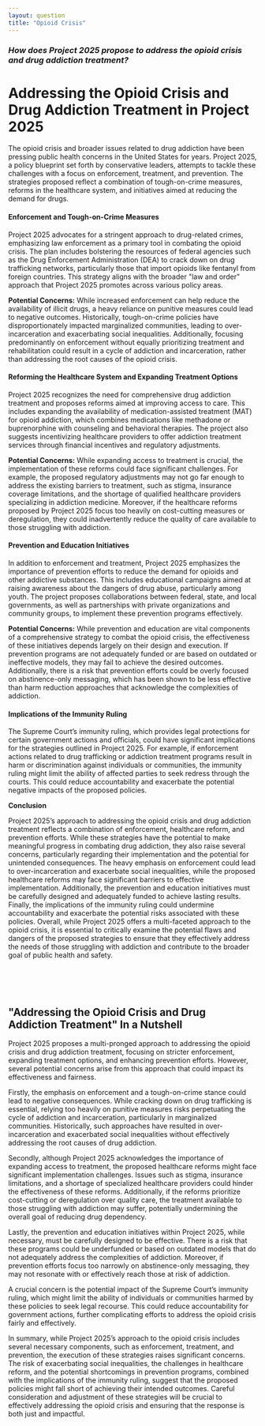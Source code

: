 ```yaml
---
layout: question
title: "Opioid Crisis"
---
```


### *How does Project 2025 propose to address the opioid crisis and drug addiction treatment?*


# Addressing the Opioid Crisis and Drug Addiction Treatment in Project 2025

The opioid crisis and broader issues related to drug addiction have been pressing public health concerns in the United States for years. Project 2025, a policy blueprint set forth by conservative leaders, attempts to tackle these challenges with a focus on enforcement, treatment, and prevention. The strategies proposed reflect a combination of tough-on-crime measures, reforms in the healthcare system, and initiatives aimed at reducing the demand for drugs.

#### Enforcement and Tough-on-Crime Measures

Project 2025 advocates for a stringent approach to drug-related crimes, emphasizing law enforcement as a primary tool in combating the opioid crisis. The plan includes bolstering the resources of federal agencies such as the Drug Enforcement Administration (DEA) to crack down on drug trafficking networks, particularly those that import opioids like fentanyl from foreign countries. This strategy aligns with the broader "law and order" approach that Project 2025 promotes across various policy areas.

**Potential Concerns:**
While increased enforcement can help reduce the availability of illicit drugs, a heavy reliance on punitive measures could lead to negative outcomes. Historically, tough-on-crime policies have disproportionately impacted marginalized communities, leading to over-incarceration and exacerbating social inequalities. Additionally, focusing predominantly on enforcement without equally prioritizing treatment and rehabilitation could result in a cycle of addiction and incarceration, rather than addressing the root causes of the opioid crisis.

#### Reforming the Healthcare System and Expanding Treatment Options

Project 2025 recognizes the need for comprehensive drug addiction treatment and proposes reforms aimed at improving access to care. This includes expanding the availability of medication-assisted treatment (MAT) for opioid addiction, which combines medications like methadone or buprenorphine with counseling and behavioral therapies. The project also suggests incentivizing healthcare providers to offer addiction treatment services through financial incentives and regulatory adjustments.

**Potential Concerns:**
While expanding access to treatment is crucial, the implementation of these reforms could face significant challenges. For example, the proposed regulatory adjustments may not go far enough to address the existing barriers to treatment, such as stigma, insurance coverage limitations, and the shortage of qualified healthcare providers specializing in addiction medicine. Moreover, if the healthcare reforms proposed by Project 2025 focus too heavily on cost-cutting measures or deregulation, they could inadvertently reduce the quality of care available to those struggling with addiction.

#### Prevention and Education Initiatives

In addition to enforcement and treatment, Project 2025 emphasizes the importance of prevention efforts to reduce the demand for opioids and other addictive substances. This includes educational campaigns aimed at raising awareness about the dangers of drug abuse, particularly among youth. The project proposes collaborations between federal, state, and local governments, as well as partnerships with private organizations and community groups, to implement these prevention programs effectively.

**Potential Concerns:**
While prevention and education are vital components of a comprehensive strategy to combat the opioid crisis, the effectiveness of these initiatives depends largely on their design and execution. If prevention programs are not adequately funded or are based on outdated or ineffective models, they may fail to achieve the desired outcomes. Additionally, there is a risk that prevention efforts could be overly focused on abstinence-only messaging, which has been shown to be less effective than harm reduction approaches that acknowledge the complexities of addiction.

#### Implications of the Immunity Ruling

The Supreme Court’s immunity ruling, which provides legal protections for certain government actions and officials, could have significant implications for the strategies outlined in Project 2025. For example, if enforcement actions related to drug trafficking or addiction treatment programs result in harm or discrimination against individuals or communities, the immunity ruling might limit the ability of affected parties to seek redress through the courts. This could reduce accountability and exacerbate the potential negative impacts of the proposed policies.

**Conclusion**

Project 2025’s approach to addressing the opioid crisis and drug addiction treatment reflects a combination of enforcement, healthcare reform, and prevention efforts. While these strategies have the potential to make meaningful progress in combating drug addiction, they also raise several concerns, particularly regarding their implementation and the potential for unintended consequences. The heavy emphasis on enforcement could lead to over-incarceration and exacerbate social inequalities, while the proposed healthcare reforms may face significant barriers to effective implementation. Additionally, the prevention and education initiatives must be carefully designed and adequately funded to achieve lasting results. Finally, the implications of the immunity ruling could undermine accountability and exacerbate the potential risks associated with these policies. Overall, while Project 2025 offers a multi-faceted approach to the opioid crisis, it is essential to critically examine the potential flaws and dangers of the proposed strategies to ensure that they effectively address the needs of those struggling with addiction and contribute to the broader goal of public health and safety.

<br><br><br>

## <span id="nutshell">"Addressing the Opioid Crisis and Drug Addiction Treatment" In a Nutshell</span>

Project 2025 proposes a multi-pronged approach to addressing the opioid crisis and drug addiction treatment, focusing on stricter enforcement, expanding treatment options, and enhancing prevention efforts. However, several potential concerns arise from this approach that could impact its effectiveness and fairness.

Firstly, the emphasis on enforcement and a tough-on-crime stance could lead to negative consequences. While cracking down on drug trafficking is essential, relying too heavily on punitive measures risks perpetuating the cycle of addiction and incarceration, particularly in marginalized communities. Historically, such approaches have resulted in over-incarceration and exacerbated social inequalities without effectively addressing the root causes of drug addiction.

Secondly, although Project 2025 acknowledges the importance of expanding access to treatment, the proposed healthcare reforms might face significant implementation challenges. Issues such as stigma, insurance limitations, and a shortage of specialized healthcare providers could hinder the effectiveness of these reforms. Additionally, if the reforms prioritize cost-cutting or deregulation over quality care, the treatment available to those struggling with addiction may suffer, potentially undermining the overall goal of reducing drug dependency.

Lastly, the prevention and education initiatives within Project 2025, while necessary, must be carefully designed to be effective. There is a risk that these programs could be underfunded or based on outdated models that do not adequately address the complexities of addiction. Moreover, if prevention efforts focus too narrowly on abstinence-only messaging, they may not resonate with or effectively reach those at risk of addiction.

A crucial concern is the potential impact of the Supreme Court’s immunity ruling, which might limit the ability of individuals or communities harmed by these policies to seek legal recourse. This could reduce accountability for government actions, further complicating efforts to address the opioid crisis fairly and effectively.

In summary, while Project 2025’s approach to the opioid crisis includes several necessary components, such as enforcement, treatment, and prevention, the execution of these strategies raises significant concerns. The risk of exacerbating social inequalities, the challenges in healthcare reform, and the potential shortcomings in prevention programs, combined with the implications of the immunity ruling, suggest that the proposed policies might fall short of achieving their intended outcomes. Careful consideration and adjustment of these strategies will be crucial to effectively addressing the opioid crisis and ensuring that the response is both just and impactful.

